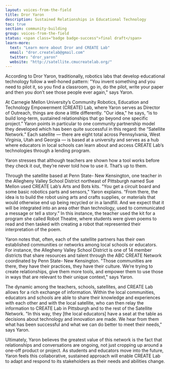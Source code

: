 ```yaml
---
layout: voices-from-the-field
title: Dror Yaron
description: Sustained Relationships in Educational Technology
toc: true
section: community-building
group: voices-from-the-field
status: <span class="badge badge-success">final draft</span>
learn-more:
  text: "Learn more about Dror and CREATE Lab"
  email: "dror.createlab@gmail.com"
  twitter: "dror_yaron"
  website: "http://satellite.cmucreatelab.org/"
---
```


According to Dror Yaron, traditionally, robotics labs that develop educational technology follow a well-honed pattern: "You invent something and you need to pilot it, so you find a classroom, go in, do the pilot, write your paper and then you don’t see those people ever again," says Yaron.

At Carnegie Mellon University’s Community Robotics, Education and Technology Empowerment (CREATE) Lab, where Yaron serves as Director of Outreach,  things are done a little differently. "Our idea," he says, “is to build long-term, sustained relationships that go beyond one specific project.” Yaron points in particular to one community partnership model they developed which has been quite successful in this regard: the “Satellite Network.” Each satellite — there are eight total across Pennsylvania, West Virginia, Utah and Georgia — is based at a university and serves as a hub where educators in local schools can learn about and access CREATE Lab’s technologies through a lending program.

Yaron stresses that although teachers are shown how a tool works before they check it out, they’re never told how to use it. That’s up to them.

Through the satellite based at Penn State- New Kensington, one teacher in the Allegheny Valley School District northeast of Pittsburgh named Sue Mellon used CREATE Lab’s Arts and Bots kits. "You get a circuit board and some basic robotics parts and sensors," Yaron explains. “From there, the idea is to build the robot using arts and crafts supplies, or materials that would otherwise end up being recycled or in a landfill. And we expect that it will be integrated into an area other than technology, used to communicated a message or tell a story.” In this instance, the teacher used the kit for a program she called Robot Theatre, where students were given poems to read and then tasked with creating a robot that represented their interpretation of the poem.

Yaron notes that, often, each of the satellite partners has their own established communities or networks among local schools or educators. For instance, the Allegheny Valley School District is one of 14 member districts that share resources and talent through the ABC CREATE Network coordinated by Penn State- New Kensington. "Those communities are there, they have their practices, they have their culture. We’re trying to create relationships, give them more tools, and empower them to use those in ways that are relevant to their unique context," says Yaron.

The dynamic among the teachers, schools, satellites, and CREATE Lab allows for a rich exchange of information. Within the local communities, educators and schools are able to share their knowledge and experiences with each other and with the local satellite, who can then relay the information to CREATE Lab in Pittsburgh and to the rest of the Satellite Network. "In this way, they [the local educators] have a seat at the table as decisions about technology and innovation are made. We hear from them what has been successful and what we can do better to meet their needs," says Yaron.

Ultimately, Yaron believes the greatest value of this network is the fact that relationships and conversations are ongoing, not just cropping up around a one-off product or project. As students and educators move into the future, Yaron feels this collaborative, sustained approach will enable CREATE Lab to adapt and respond to its stakeholders as their needs and abilities change.
